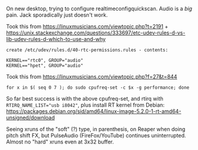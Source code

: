 On new desktop, trying to configure realtimeconfigquickscan. Audio is a *big* pain. Jack sporadically just doesn't work.


Took this from https://linuxmusicians.com/viewtopic.php?t=2191 + https://unix.stackexchange.com/questions/333697/etc-udev-rules-d-vs-lib-udev-rules-d-which-to-use-and-why
```
create /etc/udev/rules.d/40-rtc-permissions.rules - contents:

KERNEL=="rtc0", GROUP="audio"
KERNEL=="hpet", GROUP="audio"
```

Took this from https://linuxmusicians.com/viewtopic.php?f=27&t=844
```
for x in $( seq 0 7 ); do sudo cpufreq-set -c $x -g performance; done
```


So far best success is with the above cpufreq-set, and rtirq with `RTIRQ_NAME_LIST="usb i8042"`, plus install RT kernel from Debian: https://packages.debian.org/sid/amd64/linux-image-5.2.0-1-rt-amd64-unsigned/download

Seeing xruns of the "soft" (?) type, in parenthesis, on Reaper when doing pitch shift FX, but PulseAudio (FireFox/YouTube) continues uninterrupted. Almost no "hard" xruns even at 3x32 buffer.
